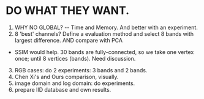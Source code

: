 # DO WHAT THEY WANT.

1. WHY NO GLOBAL? -- Time and Memory. And better with an experiment.
2. 8 'best' channels? Define a evaluation method and select 8 bands with largest difference. AND compare with PCA
* SSIM would help. 30 bands are fully-connected, so we take one vertex once; until 8 vertices (bands). Need discussion.
3. RGB cases: do 2 experiments: 3 bands and 2 bands.
4. Chen Xi's and Ours comparison, visually.
5. image domain and log domain: do experiments.
6. prepare IID database and own results.